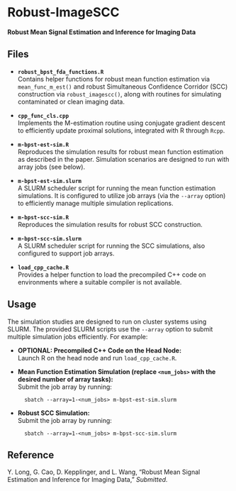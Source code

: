# Robust-ImageSCC  
**Robust Mean Signal Estimation and Inference for Imaging Data**

## Files  
- **`robust_bpst_fda_functions.R`**  
  Contains helper functions for robust mean function estimation via `mean_func_m_est()` and robust Simultaneous Confidence Corridor (SCC) construction via `robust_imagescc()`, along with routines for simulating contaminated or clean imaging data.

- **`cpp_func_cls.cpp`**  
  Implements the M-estimation routine using conjugate gradient descent to efficiently update proximal solutions, integrated with R through `Rcpp`.

- **`m-bpst-est-sim.R`**  
  Reproduces the simulation results for robust mean function estimation as described in the paper. Simulation scenarios are designed to run with array jobs (see below).

- **`m-bpst-est-sim.slurm`**  
  A SLURM scheduler script for running the mean function estimation simulations. It is configured to utilize job arrays (via the `--array` option) to efficiently manage multiple simulation replications.

- **`m-bpst-scc-sim.R`**  
  Reproduces the simulation results for robust SCC construction.

- **`m-bpst-scc-sim.slurm`**  
  A SLURM scheduler script for running the SCC simulations, also configured to support job arrays.

- **`load_cpp_cache.R`**  
  Provides a helper function to load the precompiled C++ code on environments where a suitable compiler is not available.

## Usage  
The simulation studies are designed to run on cluster systems using SLURM. The provided SLURM scripts use the `--array` option to submit multiple simulation jobs efficiently. For example:

- **OPTIONAL: Precompiled C++ Code on the Head Node:**  
  Launch R on the head node and run `load_cpp_cache.R`.

- **Mean Function Estimation Simulation (replace `<num_jobs>` with the desired number of array tasks):**  
  Submit the job array by running:  
  ```{bash}
    sbatch --array=1-<num_jobs> m-bpst-est-sim.slurm
  ```
  
- **Robust SCC Simulation:**  
  Submit the job array by running:  
  ```{bash}
    sbatch --array=1-<num_jobs> m-bpst-scc-sim.slurm
  ```

## Reference  
Y. Long, G. Cao, D. Kepplinger, and L. Wang, “Robust Mean Signal Estimation and Inference for Imaging Data,” *Submitted.*
